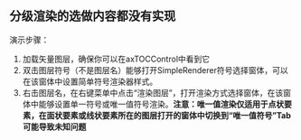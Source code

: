 ## 分级渲染的选做内容都没有实现     
演示步骤：  
1. 加载矢量图层，确保你可以在axTOCControl中看到它     
2. 双击图层符号（不是图层名）能够打开SimpleRenderer符号选择窗体，可以在该窗体中设置简单符号渲染器样式。
3. 右击图层名，在右键菜单中点击“渲染图层”，打开渲染方式选择窗体，在该窗体中能够设置单一符号或唯一值符号渲染。**注意：唯一值渲染仅适用于点状要素，在面状要素或线状要素所在的图层打开的窗体中切换到“唯一值符号”Tab可能导致未知问题**